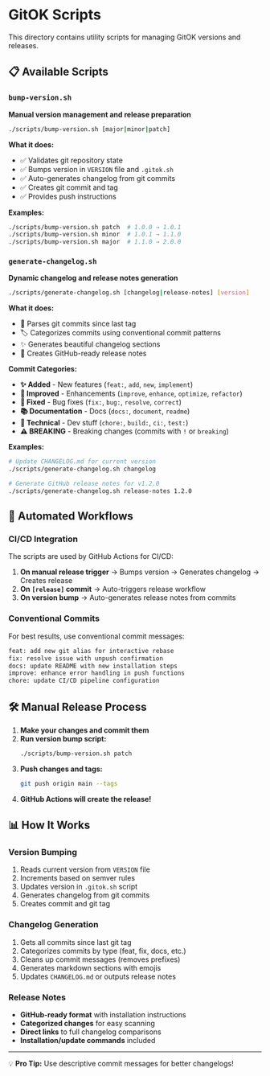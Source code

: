 # GitOK Scripts

This directory contains utility scripts for managing GitOK versions and releases.

## 📋 Available Scripts

### `bump-version.sh`
**Manual version management and release preparation**

```bash
./scripts/bump-version.sh [major|minor|patch]
```

**What it does:**
- ✅ Validates git repository state
- ✅ Bumps version in `VERSION` file and `.gitok.sh`
- ✅ Auto-generates changelog from git commits
- ✅ Creates git commit and tag
- ✅ Provides push instructions

**Examples:**
```bash
./scripts/bump-version.sh patch  # 1.0.0 → 1.0.1
./scripts/bump-version.sh minor  # 1.0.1 → 1.1.0  
./scripts/bump-version.sh major  # 1.1.0 → 2.0.0
```

### `generate-changelog.sh`
**Dynamic changelog and release notes generation**

```bash
./scripts/generate-changelog.sh [changelog|release-notes] [version]
```

**What it does:**
- 📝 Parses git commits since last tag
- 🏷️ Categorizes commits using conventional commit patterns
- ✨ Generates beautiful changelog sections
- 🚀 Creates GitHub-ready release notes

**Commit Categories:**
- **✨ Added** - New features (`feat:`, `add`, `new`, `implement`)
- **🚀 Improved** - Enhancements (`improve`, `enhance`, `optimize`, `refactor`)
- **🐛 Fixed** - Bug fixes (`fix:`, `bug:`, `resolve`, `correct`)
- **📚 Documentation** - Docs (`docs:`, `document`, `readme`)
- **🔧 Technical** - Dev stuff (`chore:`, `build:`, `ci:`, `test:`)
- **⚠️ BREAKING** - Breaking changes (commits with `!` or `breaking`)

**Examples:**
```bash
# Update CHANGELOG.md for current version
./scripts/generate-changelog.sh changelog

# Generate GitHub release notes for v1.2.0
./scripts/generate-changelog.sh release-notes 1.2.0
```

## 🔄 Automated Workflows

### CI/CD Integration
The scripts are used by GitHub Actions for CI/CD:

1. **On manual release trigger** → Bumps version → Generates changelog → Creates release
2. **On `[release]` commit** → Auto-triggers release workflow
3. **On version bump** → Auto-generates release notes from commits

### Conventional Commits
For best results, use conventional commit messages:

```bash
feat: add new git alias for interactive rebase
fix: resolve issue with unpush confirmation
docs: update README with new installation steps
improve: enhance error handling in push functions
chore: update CI/CD pipeline configuration
```

## 🛠️ Manual Release Process

1. **Make your changes and commit them**
2. **Run version bump script:**
   ```bash
   ./scripts/bump-version.sh patch
   ```
3. **Push changes and tags:**
   ```bash
   git push origin main --tags
   ```
4. **GitHub Actions will create the release!**

## 📊 How It Works

### Version Bumping
1. Reads current version from `VERSION` file
2. Increments based on semver rules
3. Updates version in `.gitok.sh` script
4. Generates changelog from git commits
5. Creates commit and git tag

### Changelog Generation
1. Gets all commits since last git tag
2. Categorizes commits by type (feat, fix, docs, etc.)
3. Cleans up commit messages (removes prefixes)
4. Generates markdown sections with emojis
5. Updates `CHANGELOG.md` or outputs release notes

### Release Notes
- **GitHub-ready format** with installation instructions
- **Categorized changes** for easy scanning
- **Direct links** to full changelog comparisons
- **Installation/update commands** included

---

💡 **Pro Tip:** Use descriptive commit messages for better changelogs! 